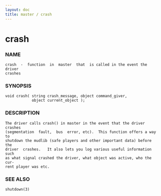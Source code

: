 ```yaml
---
layout: doc
title: master / crash
---
```

# crash

### NAME

    crash  -  function  in  master  that  is called in the event the driver
    crashes

### SYNOPSIS

    void crash( string crash_message, object command_giver,
                object current_object );

### DESCRIPTION

    The driver calls crash() in master in the event that the driver crashes
    (segmentation  fault,  bus  error, etc).  This function offers a way to
    shutdown the mudlib (safe players and other important data) before  the
    driver  crashes.   It also lets you log various useful information such
    as what signal crashed the driver, what object was active, who the cur‐
    rent player was etc.

### SEE ALSO

    shutdown(3)


